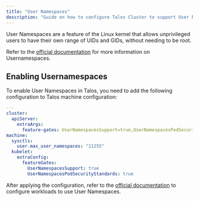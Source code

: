 ```yaml
---
title: "User Namespaces"
description: "Guide on how to configure Talos Cluster to support User Namespaces"
---
```


User Namespaces are a feature of the Linux kernel that allows unprivileged users to have their own range of UIDs and GIDs, without needing to be root.

Refer to the [official documentation](https://kubernetes.io/docs/concepts/workloads/pods/user-namespaces/) for more information on Usernamespaces.

## Enabling Usernamespaces

To enable User Namespaces in Talos, you need to add the following configuration to Talos machine configuration:

```yaml
---
cluster:
  apiServer:
    extraArgs:
      feature-gates: UserNamespacesSupport=true,UserNamespacesPodSecurityStandards=true
machine:
  sysctls:
    user.max_user_namespaces: "11255"
  kubelet:
    extraConfig:
      featureGates:
        UserNamespacesSupport: true
        UserNamespacesPodSecurityStandards: true
```

After applying the configuration, refer to the [official documentation](https://kubernetes.io/docs/tasks/configure-pod-container/user-namespaces/) to configure workloads to use User Namespaces.
